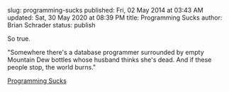 slug: programming-sucks
published: Fri, 02 May 2014 at 03:43 AM
updated: Sat, 30 May 2020 at 08:39 PM
title: Programming Sucks 
author: Brian Schrader
status: publish

So true.

<div class="link">"Somewhere there's a database programmer surrounded by empty Mountain Dew bottles whose husband thinks she's dead. And if these people stop, the world burns."</div>

[Programming Sucks](http://stilldrinking.org/programming-sucks)